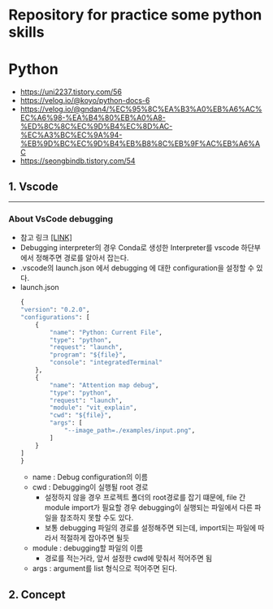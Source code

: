 # Repository for practice some python skills

# Python
 - https://uni2237.tistory.com/56
 - https://velog.io/@koyo/python-docs-6
 - https://velog.io/@gndan4/%EC%95%8C%EA%B3%A0%EB%A6%AC%EC%A6%98-%EA%B4%80%EB%A0%A8-%ED%8C%8C%EC%9D%B4%EC%8D%AC-%EC%A3%BC%EC%9A%94-%EB%9D%BC%EC%9D%B4%EB%B8%8C%EB%9F%AC%EB%A6%AC
 - https://seongbindb.tistory.com/54
## 1. Vscode
-------------------
### About VsCode debugging
  - 참고 링크 [[LINK]](https://stackoverflow.com/questions/38623138/vscode-how-to-set-working-directory-for-debug)
  - Debugging interpreter의 경우 Conda로 생성한 Interpreter를 vscode 하단부에서 정해주면 경로를 알아서 잡는다.
  - .vscode의 launch.json 에서 debugging 에 대한 configuration을 설정할 수 있다.
  - launch.json 
    ```python
    {
    "version": "0.2.0",
    "configurations": [
        {
            "name": "Python: Current File",
            "type": "python",
            "request": "launch",
            "program": "${file}",
            "console": "integratedTerminal"
        },
        {
            "name": "Attention map debug",
            "type": "python",
            "request": "launch",
            "module": "vit_explain",
            "cwd": "${file}",
            "args": [
                "--image_path=./examples/input.png",
            ]
        }
    ]
    }
    ```
    -  name : Debug configuration의 이름
    -  cwd : Debugging이 실행될 root 경로
        - 설정하지 않을 경우 프로젝트 폴더의 root경로를 잡기 떄문에, file 간 module import가 필요할 경우 debugging이 실행되는 파일에서 다른 파일을 참조하지 못할 수도 있다.
        - 보통 debugging 파일의 경로를 설정해주면 되는데, import되는 파일에 따라서 적절하게 잡아주면 될듯
    -  module : debugging할 파일의 이름
        - 경로를 적는거라, 앞서 설정한 cwd에 맞춰서 적어주면 됨
    -  args : argument를 list 형식으로 적어주면 된다.
## 2. Concept


  

